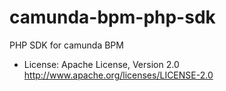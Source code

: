 camunda-bpm-php-sdk
===================

PHP SDK for camunda BPM

* License: Apache License, Version 2.0  http://www.apache.org/licenses/LICENSE-2.0